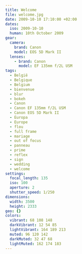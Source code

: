 ```yaml
---
title: Welcome
file: welcome.jpg
date: 2009-10-10 17:10:00 +02:00
dates:
  iso: 2009-10-10
  human: 10th October 2009
gear:
  camera:
    brand: Canon
    model: EOS 5D Mark II
  lenses:
    - brand: Canon
      model: EF 135mm f/2L USM
tags:
  - België
  - Belgique
  - Belgium
  - bienvenue
  - blur
  - bokeh
  - Canon
  - Canon EF 135mm f/2L USM
  - Canon EOS 5D Mark II
  - Europa
  - Europe
  - flou
  - full frame
  - mariage
  - out of focus
  - panneau
  - prime
  - reflex
  - sign
  - wedding
  - welcome
settings:
  focal_length: 135
  iso: 100
  aperture: 2
  shutter_speed: 1/250
dimensions:
  width: 3500
  height: 2333
geo: {}
colors:
  vibrant: 68 108 148
  darkVibrant: 12 54 85
  lightVibrant: 164 189 213
  muted: 96 120 142
  darkMuted: 32 47 68
  lightMuted: 162 174 183
---
```



